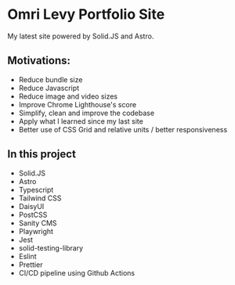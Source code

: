 # Omri Levy Portfolio Site

My latest site powered by Solid.JS and Astro.

## Motivations:

* Reduce bundle size
* Reduce Javascript
* Reduce image and video sizes
* Improve Chrome Lighthouse's score
* Simplify, clean and improve the codebase
* Apply what I learned since my last site
* Better use of CSS Grid and relative units / better responsiveness

## In this project

* Solid.JS
* Astro
* Typescript
* Tailwind CSS
* DaisyUI
* PostCSS
* Sanity CMS
* Playwright
* Jest
* solid-testing-library
* Eslint
* Prettier
* CI/CD pipeline using Github Actions
